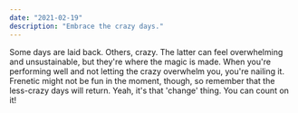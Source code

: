 ```yaml
---
date: "2021-02-19"
description: "Embrace the crazy days."
---
```


Some days are laid back. Others, crazy. The latter can feel overwhelming and unsustainable, but they're where the magic is made. When you're performing well and not letting the crazy overwhelm you, you're nailing it. Frenetic might not be fun in the moment, though, so remember that the less-crazy days will return. Yeah, it's that 'change' thing. You can count on it!